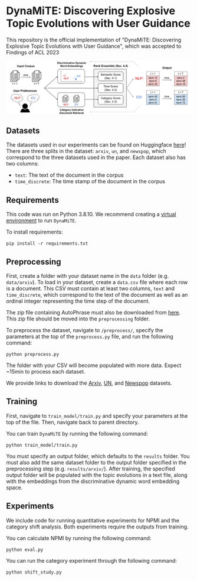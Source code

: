# DynaMiTE: Discovering Explosive Topic Evolutions with User Guidance

This repository is the official implementation of "DynaMiTE: Discovering Explosive Topic Evolutions with User Guidance", which was accepted to Findings of ACL 2023

![model name](images/model.png)

## Datasets

The datasets used in our experiments can be found on Huggingface [here](nbalepur/DynaMiTE)! There are three splits in the dataset: `arxiv`, `un`, and `newspop`, which correspond to the three datasets used in the paper. Each dataset also has two columns:
- `text`: The text of the document in the corpus
- `time_discrete`: The time stamp of the document in the corpus

## Requirements

This code was run on Python 3.8.10. We recommend creating a [virtual environment](https://docs.python.org/3/library/venv.html) to run `DynaMiTE`.

To install requirements:

```setup
pip install -r requirements.txt
```

## Preprocessing

First, create a folder with your dataset name in the `data` folder (e.g. `data/arxiv`). To load in your dataset, create a `data.csv` file where each row is a document. This CSV must contain at least two columns, `text` and `time_discrete`, which correspond to the text of the document as well as an ordinal integer representing the time step of the document.

The zip file containing AutoPhrase must also be downloaded from [here](https://github.com/yumeng5/CatE/blob/master/preprocess/AutoPhrase.zip). This zip file should be moved into the  `preprocessing` folder.

To preprocess the dataset, navigate to `/preprocess/`, specify the parameters at the top of the `preprocess.py` file, and run the following command:

```preprocess
python preprocess.py
```

The folder with your CSV will become populated with more data. Expect ~15min to process each dataset.

We provide links to download the [Arxiv](https://www.kaggle.com/datasets/Cornell-University/arxiv), [UN](https://www.kaggle.com/datasets/unitednations/un-general-debates), and [Newspop](https://huggingface.co/datasets/newspop) datasets.

## Training

First, navigate to `train_model/train.py` and specify your parameters at the top of the file. Then, navigate back to parent directory.

You can train `DynaMiTE` by running the following command:

```train
python train_model/train.py
```

You must specify an output folder, which defaults to the `results` folder. You must also add the same dataset folder to the output folder specified in the preprocessing step (e.g. `results/arxiv/`). After training, the specified output folder will be populated with the topic evolutions in a text file, along with the embeddings from the discriminative dynamic word embedding space.
## Experiments

We include code for running quantitative experiments for NPMI and the category shift analysis. Both experiments require the outputs from training.

You can calculate NPMI by running the following command:

```npmi
python eval.py
```

You can run the category experiment through the following command:

```shift
python shift_study.py
```
